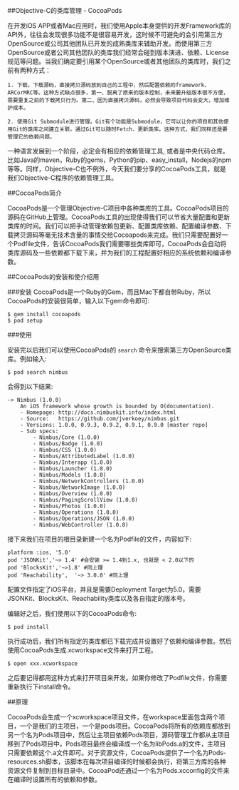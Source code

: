 ##Objective-C的类库管理 - CocoaPods

在开发iOS APP或者Mac应用时，我们使用Apple本身提供的开发Framework库的API外，往往会发现很多功能不是很容易开发，这时候不可避免的会引用第三方OpenSource或公司其他团队已开发的成熟类库来辅助开发。而使用第三方OpenSource或者公司其他团队的类库我们经常会碰到版本演进、依赖、License规范等问题。当我们确定要引用某个OpenSource或者其他团队的类库时，我们之前有两种方式：

	1. 下载。下载源码，直接拷贝源码放到自己的工程中，然后配置依赖的framework、ARCorMRC等。这种方式缺点很多，第一、脱离了原来的版本控制，未来要升级版本很不方便，需要重复之前的下载拷贝行为。第二、因为直接拷贝源码，必然会导致项目代码会变大，增加维护成本。
	
	2. 使用Git Submodule进行管理。Git有个功能是Submodule，它可以让你的项目和其他使用Git的类库之间建立关联。通过Git可以随时Fetch、更新类库。这种方式，我们同样还是要管理它的依赖问题。
	
一种语言发展到一个阶段，必定会有相应的依赖管理工具, 或者是中央代码仓库。比如Java的maven，Ruby的gems，Python的pip、easy_install，Nodejs的npm等等。同样，Objective-C也不例外，今天我们要分享的CocoaPods工具，就是我们Objective-C程序的依赖管理工具。

##CocoaPods简介

CocoaPods是一个管理Objective-C项目中各种类库的工具。CocoaPods项目的源码在GitHub上管理。CocoaPods工具的出现使得我们可以节省大量配置和更新类库的时间。我们可以把手动管理依赖包更新、配置类库依赖、配置编译参数、下载拷贝源码等毫无技术含量的事情交给Cocoapods来完成。我们只需要配置好一个Podfile文件，告诉CocoaPods我们需要哪些类库即可，CocoaPods会自动将类库源码及一些依赖都下载下来，并为我们的工程配置好相应的系统依赖和编译参数。

##CocoaPods的安装和使介绍用

###安装
CocoaPods是一个Ruby的Gem，而且Mac下都自带Ruby，所以CocoaPods的安装很简单，输入以下gem命令即可:
	
	$ gem install cocoapods
	$ pod setup
	

###使用

安装完以后我们可以使用CocoaPods的 `search` 命令来搜索第三方OpenSource类库。例如输入:

	$ pod search nimbus

会得到以下结果:
	
	-> Nimbus (1.0.0)
   		An iOS framework whose growth is bounded by O(documentation).
   		- Homepage: http://docs.nimbuskit.info/index.html
   		- Source:   https://github.com/jverkoey/nimbus.git
   		- Versions: 1.0.0, 0.9.3, 0.9.2, 0.9.1, 0.9.0 [master repo]
   		- Sub specs:
     		- Nimbus/Core (1.0.0)
     		- Nimbus/Badge (1.0.0)
     		- Nimbus/CSS (1.0.0)
     		- Nimbus/AttributedLabel (1.0.0)
     		- Nimbus/Interapp (1.0.0)
     		- Nimbus/Launcher (1.0.0)
     		- Nimbus/Models (1.0.0)
     		- Nimbus/NetworkControllers (1.0.0)
     		- Nimbus/NetworkImage (1.0.0)
     		- Nimbus/Overview (1.0.0)
     		- Nimbus/PagingScrollView (1.0.0)
     		- Nimbus/Photos (1.0.0)
     		- Nimbus/Operations (1.0.0)
     		- Nimbus/Operations/JSON (1.0.0)
     		- Nimbus/WebController (1.0.0)

接下来我们在项目的根目录新建一个名为Podfile的文件，内容如下:

	platform :ios, '5.0'
	pod 'JSONKit','~> 1.4' #会安装 >= 1.4到1.x, 也就是 < 2.0以下的
	pod 'BlocksKit','~>1.8' #同上理
	pod 'Reachability',  '~> 3.0.0' #同上理 
	
配置文件指定了iOS平台，并且是需要Deployment Target为5.0，需要JSONKit、BlocksKit、Reachability类库以及各自指定的版本号。

编辑好之后，我们使用以下的CocoaPods命令:

	$ pod install
	
执行成功后，我们所有指定的类库都已下载完成并设置好了依赖和编译参数。然后使用CocoaPods生成.xcworkspace文件来打开工程。

	$ open xxx.xcworkspace

之后要记得都用这种方式来打开项目来开发。如果你修改了Podfile文件，你需要重新执行下install命令。

##原理

CocoaPods会生成一个xcworkspace项目文件，在workspace里面包含两个项目，一个是我们的主项目，一个是pods项目。CocoaPods将所有的依赖库都放到另一个名为Pods项目中，然后让主项目依赖Pods项目，源码管理工作都从主项目移到了Pods项目中。Pods项目最终会编译成一个名为libPods.a的文件，主项目只需要依赖这个.a文件即可。对于资源文件，CocoaPods提供了一个名为Pods-resources.sh脚本，该脚本在每次项目编译的时候都会执行，将第三方库的各种资源文件复制到目标目录中。CocoaPod还通过一个名为Pods.xcconfig的文件来在编译时设置所有的依赖和参数。


